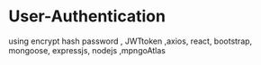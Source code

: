 # User-Authentication
using encrypt hash password , JWTtoken ,axios, react, bootstrap, mongoose, expressjs, nodejs ,mpngoAtlas
